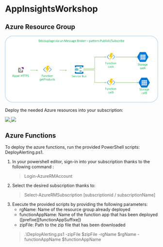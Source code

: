 # AppInsightsWorkshop

## Azure Resource Group

<img src="archi.png"/>

Deploy the needed Azure resources into your subscription:

<a href="https://portal.azure.com/#create/Microsoft.Template/uri/https%3A%2F%2Fraw.githubusercontent.com%2FPerninManon%2FAppInsightsWorkshop%2Fmaster%2FAppInsightsWorkshop%2Fazuredeploy.json" target="_blank">
    <img src="http://azuredeploy.net/deploybutton.png"/>
</a>
<a href="http://armviz.io/#/?load=https%3A%2F%2Fraw.githubusercontent.com%2FPerninManon%2FAppInsightsWorkshop%2Fmaster%2FAppInsightsWorkshop%2Fazuredeploy.json" target="_blank">
    <img src="http://armviz.io/visualizebutton.png"/>
</a>


## Azure Functions

To deploy the azure functions, run the provided PowerShell scripts: DeployAlerting.ps1.

1. In your powershell editor, sign-in into your subscription thanks to the following command :
    > Login-AzureRMAccount
2. Select the desired subscription thanks to:
    > Select-AzureRMSubscription [subscriptionid / subscriptionName]
3. Execute the provided scripts by providing the following parameters:
    * rgName: Name of the resource group already deployed
    * functionAppName: Name of the function app that has been deployed ([prefixe][functionAppSuffixe])
    * zipFile: Path to the zip file that has been downloaded
    > .\DeployAlerting.ps1 -zipFile $zipFile -rgName $rgName -functionAppName $functionAppName